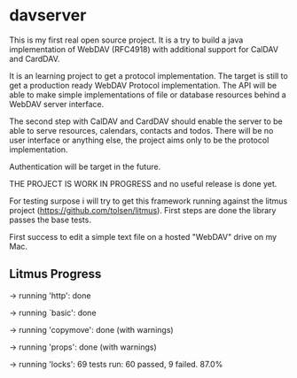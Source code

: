 # davserver

This is my first real open source project. It is a try to build a java implementation of WebDAV (RFC4918) with additional support for CalDAV and CardDAV. 

It is an learning project to get a protocol implementation. The target is still to get a production ready WebDAV Protocol implementation. The API will be able to make simple implementations of file or database resources behind a WebDAV server interface. 

The second step with CalDAV and CardDAV should enable the server to be able to serve resources, calendars, contacts and todos. There will be no user interface or anything else, the project aims only to be the protocol implementation. 

Authentication will be target in the future. 
 
THE PROJECT IS WORK IN PROGRESS and no useful release is done yet.

For testing surpose i will try to get this framework running against the litmus project (https://github.com/tolsen/litmus). First steps are done the library passes the base tests.
 
 First success to edit a simple text file on a hosted "WebDAV" drive on my Mac.

## Litmus Progress

-> running 'http': done

-> running `basic': done 

-> running 'copymove': done (with warnings)

-> running 'props': done (with warnings)

-> running 'locks': 69 tests run: 60 passed, 9 failed. 87.0%
